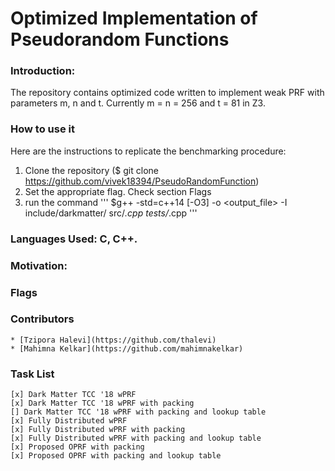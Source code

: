 # Optimized Implementation of Pseudorandom Functions


### Introduction:
The repository contains optimized code written to implement weak PRF with parameters m, n and t.
Currently m = n = 256 and t = 81 in Z3.

### How to use it
Here are the instructions to replicate the benchmarking procedure:
1. Clone the repository ($ git clone https://github.com/vivek18394/PseudoRandomFunction)
2. Set the appropriate flag. Check section Flags
3. run the command ''' $g++ -std=c++14 [-O3] -o <output_file> -I include/darkmatter/ src/*.cpp tests/*.cpp '''

### Languages Used: C, C++.

### Motivation:


### Flags

### Contributors
	* [Tzipora Halevi](https://github.com/thalevi)
	* [Mahimna Kelkar](https://github.com/mahimnakelkar)

### Task List
	[x] Dark Matter TCC '18 wPRF 
	[x] Dark Matter TCC '18 wPRF with packing
	[] Dark Matter TCC '18 wPRF with packing and lookup table
	[x] Fully Distributed wPRF
	[x] Fully Distributed wPRF with packing
	[x] Fully Distributed wPRF with packing and lookup table
	[x] Proposed OPRF with packing
	[x] Proposed OPRF with packing and lookup table
